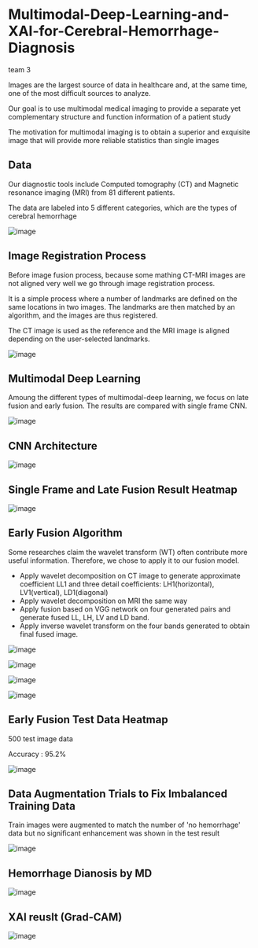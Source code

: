 # Multimodal-Deep-Learning-and-XAI-for-Cerebral-Hemorrhage-Diagnosis

team 3



Images are the largest source of data in healthcare and, at the same time, one of the most difficult sources to analyze. 

Our goal is to use multimodal medical imaging to provide a separate yet complementary structure and function information of a patient study 

The motivation for multimodal imaging is to obtain a superior and exquisite image that will provide more reliable statistics than single images


## Data

Our diagnostic tools include Computed tomography (CT) and Magnetic resonance imaging (MRI) from 81 different patients.

The data are labeled into 5 different categories, which are the types of cerebral hemorrhage

![image](https://github.com/hguhcbuf/Multimodal-Deep-Learning-and-XAI-for-Cerebral-Hemorrhage-Diagnosis/assets/69788954/b8a0b885-9cfc-4b76-a2a3-effe591fe738)



## Image Registration Process

Before image fusion process, because some mathing CT-MRI images are not aligned very well we go through image registration process.

It is a simple process where a number of landmarks are defined on the same locations in two images. The landmarks are then matched by an algorithm, and the images are thus registered. 

The CT image is used as the reference and the MRI image is aligned depending on the user-selected landmarks.

![image](https://github.com/hguhcbuf/Multimodal-Deep-Learning-and-XAI-for-Cerebral-Hemorrhage-Diagnosis/assets/69788954/bc0f8a88-aa60-4267-8720-c55456da835b)


## Multimodal Deep Learning

Amoung the different types of multimodal-deep learning, we focus on late fusion and early fusion. The results are compared with single frame CNN.

![image](https://github.com/hguhcbuf/Multimodal-Deep-Learning-and-XAI-for-Cerebral-Hemorrhage-Diagnosis/assets/69788954/0d315525-d7ab-4734-bf4c-345b7e617a23)

## CNN Architecture

![image](https://github.com/hguhcbuf/Multimodal-Deep-Learning-and-XAI-for-Cerebral-Hemorrhage-Diagnosis/assets/69788954/3fb9099e-f517-45d5-80ad-ab9c12f268c4)

## Single Frame and Late Fusion Result Heatmap

![image](https://github.com/hguhcbuf/Multimodal-Deep-Learning-and-XAI-for-Cerebral-Hemorrhage-Diagnosis/assets/69788954/ee07f088-d6bb-4b4a-965d-0ea1cecf202d)

## Early Fusion Algorithm

Some researches claim the wavelet transform (WT) often contribute more useful information. Therefore, we chose to apply it to our fusion model.

- Apply wavelet decomposition on CT image to generate approximate coefficient LL1 and three detail coefficients: LH1(horizontal), LV1(vertical), LD1(diagonal)
- Apply wavelet decomposition on MRI the same way
- Apply fusion based on VGG network on four generated pairs and generate fused LL, LH, LV and LD band.
- Apply inverse wavelet transform on the four bands generated to obtain final fused image.

![image](https://github.com/hguhcbuf/Multimodal-Deep-Learning-and-XAI-for-Cerebral-Hemorrhage-Diagnosis/assets/69788954/e3ff4a56-d7c4-4f4f-921b-2f79ee1264de)

![image](https://github.com/hguhcbuf/Multimodal-Deep-Learning-and-XAI-for-Cerebral-Hemorrhage-Diagnosis/assets/69788954/168825db-46c0-440f-898d-dc2188d4c4cc)

![image](https://github.com/hguhcbuf/Multimodal-Deep-Learning-and-XAI-for-Cerebral-Hemorrhage-Diagnosis/assets/69788954/f7d35653-6029-4ae1-bdac-b81f877b479a)

![image](https://github.com/hguhcbuf/Multimodal-Deep-Learning-and-XAI-for-Cerebral-Hemorrhage-Diagnosis/assets/69788954/1eaf3b07-beec-41d3-bcc5-983765db766c)

## Early Fusion Test Data Heatmap

500 test image data

Accuracy : 95.2%

![image](https://github.com/hguhcbuf/Multimodal-Deep-Learning-and-XAI-for-Cerebral-Hemorrhage-Diagnosis/assets/69788954/d95ec046-e6bd-4af6-a4de-9aab0717b2ca)

## Data Augmentation Trials to Fix Imbalanced Training Data

Train images were augmented to match the number of 'no hemorrhage' data but no significant enhancement was shown in the test result

![image](https://github.com/hguhcbuf/Multimodal-Deep-Learning-and-XAI-for-Cerebral-Hemorrhage-Diagnosis/assets/69788954/e2f51089-34a0-4d64-83c1-07aece0f2c17)

## Hemorrhage Dianosis by MD

![image](https://github.com/hguhcbuf/Multimodal-Deep-Learning-and-XAI-for-Cerebral-Hemorrhage-Diagnosis/assets/69788954/9058b7e4-697b-4585-a7df-6fb41a05a692)

## XAI reuslt (Grad-CAM)

![image](https://github.com/hguhcbuf/Multimodal-Deep-Learning-and-XAI-for-Cerebral-Hemorrhage-Diagnosis/assets/69788954/cf6f0a4e-ab56-4a66-ab52-686953ed4625)

